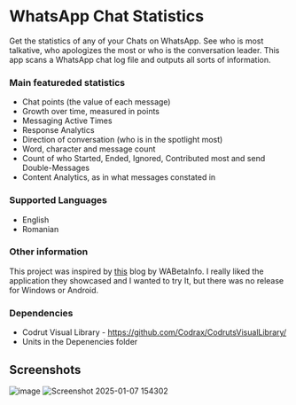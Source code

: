 # WhatsApp Chat Statistics
Get the statistics of any of your Chats on WhatsApp. See who is most talkative, who apologizes the most or who is the conversation leader. This app scans a WhatsApp chat log file and outputs all sorts of information.

### Main featureded statistics
- Chat points (the value of each message)
- Growth over time, measured in points
- Messaging Active Times
- Response Analytics
- Direction of conversation (who is in the spotlight most)
- Word, character and message count
- Count of who Started, Ended, Ignored, Contributed most and send Double-Messages
- Content Analytics, as in what messages constated in

### Supported Languages
- English
- Romanian

### Other information
This project was inspired by [this](https://wabetainfo.com/project-reveals-a-feature-to-generate-advanced-analytics-for-whatsapp-chats-and-groups/) blog by WABetaInfo. I really liked the application they showcased and I wanted to try It, but there was no release for Windows or Android.

### Dependencies
- Codrut Visual Library - https://github.com/Codrax/CodrutsVisualLibrary/
- Units in the Depenencies folder

## Screenshots
![image](https://github.com/user-attachments/assets/fb828591-e4a2-4232-9aa5-b1edd1f19753)
![Screenshot 2025-01-07 154302](https://github.com/user-attachments/assets/591a58b7-105b-4d5c-96d6-732e26af9f99)

